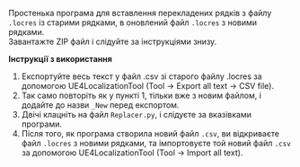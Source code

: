 Простенька програма для вставлення перекладених рядків з файлу `.locres` із старими рядками, в оновлений файл `.locres` з новими рядками.
<br>Завантажте ZIP файл і слідуйте за інструкціями знизу. 

<b>Інструкції з використання</b>
1. Експортуйте весь текст у файл .csv зі старого файлу .locres за допомогою UE4LocalizationTool (Tool -> Export all text -> CSV file).
2. Так само повторіть як у пункті 1, тільки вже з новим файлом, і додайте до назви `_New` перед експортом.
3. Двічі клацніть на файл `Replacer.py`, і слідуєте за вказівками програми.
4. Після того, як програма створила новий файл `.csv`, ви відкриваєте файл `.locres` з новими рядками, та імпортовуєте той новий файл `.csv` за допомогою UE4LocalizationTool (Tool -> Import all text).
